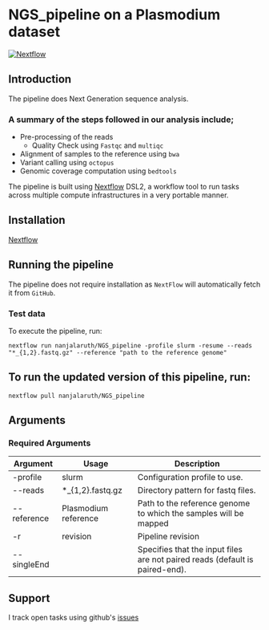 # NGS_pipeline on a Plasmodium dataset

[![Nextflow](https://img.shields.io/badge/nextflow-%E2%89%A520.04.0-brightgreen.svg)](https://www.nextflow.io/)

## Introduction

The pipeline does Next Generation sequence analysis.

### A summary of the steps followed in our analysis include; 

- Pre-processing of the reads
  - Quality Check using `Fastqc` and `multiqc`
- Alignment of samples to the reference using `bwa`
- Variant calling using `octopus`
- Genomic coverage computation using `bedtools`

The pipeline is built using [Nextflow](https://www.nextflow.io) DSL2, a workflow tool to run tasks across multiple compute infrastructures in a very portable manner. 

## Installation 
[Nextflow](https://www.nextflow.io/docs/latest/getstarted.html)

## Running the pipeline
The pipeline does not require installation as `NextFlow` will automatically fetch it from `GitHub`.

### Test data
To execute the pipeline, run:
   
    nextflow run nanjalaruth/NGS_pipeline -profile slurm -resume --reads "*_{1,2}.fastq.gz" --reference "path to the reference genome"
    
## To run the updated version of this pipeline, run:

    nextflow pull nanjalaruth/NGS_pipeline
    
## Arguments

### Required Arguments
| Argument  | Usage                            | Description                                                          |
|-----------|----------------------------------|----------------------------------------------------------------------|
| -profile  | slurm                    | Configuration profile to use.                                       |
| --reads  | *_{1,2}.fastq.gz | Directory pattern for fastq files.                                   |
| --reference    | Plasmodium reference              | Path to the reference genome to which the samples will be mapped |
| -r    | revision  | Pipeline revision     |
| --singleEnd  |             | Specifies that the input files are not paired reads (default is paired-end). |

## Support
I track open tasks using github's [issues](https://github.com/nanjalaruth/NGS_pipeline/issues)
